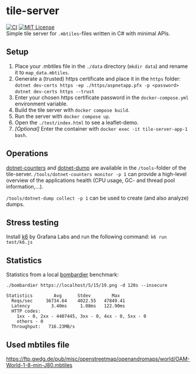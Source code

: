 # tile-server
[![CI](https://github.com/philipp-meier/tile-server/actions/workflows/dotnet.yml/badge.svg)](https://github.com/philipp-meier/tile-server/actions/workflows/dotnet.yml)
[![MIT License](https://img.shields.io/badge/license-MIT-green.svg)](https://github.com/philipp-meier/tile-server/blob/main/LICENSE)  
Simple tile server for `.mbtiles`-files written in C# with minimal APIs.

## Setup
1. Place your .mbtiles file in the `./data` directory (`mkdir data`) and rename it to `map_data.mbtiles`.
2. Generate a (trusted) https certificate and place it in the `https` folder:  
`dotnet dev-certs https -ep ./https/aspnetapp.pfx -p <password>`  
`dotnet dev-certs https --trust`  
3. Enter your chosen https certificate password in the `docker-compose.yml` environment variable.
4. Build the tile server with `docker compose build`.
5. Run the server with `docker compose up`.
6. Open the `./test/index.html` to see a leaflet-demo.
7. _[Optional]_ Enter the container with `docker exec -it tile-server-app-1 bash`.

## Operations
[dotnet-counters](https://learn.microsoft.com/en/dotnet/core/diagnostics/dotnet-counters) and [dotnet-dump](https://learn.microsoft.com/en/dotnet/core/diagnostics/dotnet-dump) are available in the `/tools`-folder of the tile-server. `/tools/dotnet-counters monitor -p 1` can provide a high-level overview of the applications health (CPU usage, GC- and thread pool information,...).

`/tools/dotnet-dump collect -p 1` can be used to create (and also analyze) dumps.

## Stress testing
Install [k6](https://k6.io/docs/get-started/installation/) by Grafana Labs and run the following command: `k6 run test/k6.js`

## Statistics
Statistics from a local [bombardier](https://github.com/codesenberg/bombardier) benchmark:
```
./bombardier https://localhost/5/15/19.png -d 120s --insecure

Statistics        Avg      Stdev        Max
  Reqs/sec     36734.64    4022.55   47849.41
  Latency        3.40ms     1.08ms   122.90ms
  HTTP codes:
    1xx - 0, 2xx - 4407445, 3xx - 0, 4xx - 0, 5xx - 0
    others - 0
  Throughput:   716.23MB/s
```

## Used mbtiles file
https://ftp.gwdg.de/pub/misc/openstreetmap/openandromaps/world/OAM-World-1-8-min-J80.mbtiles
